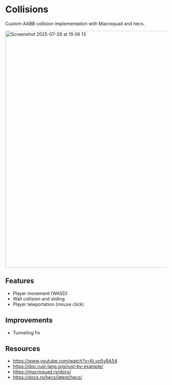 # Collisions

Custom AABB collision implementation with Macroquad and hecs.

<img width="912" height="740" alt="Screenshot 2025-07-28 at 19 06 13" src="https://github.com/user-attachments/assets/1a71bfc7-4855-463c-b982-c18a43de6442" />

## Features

- Player movement (WASD)
- Wall collision and sliding
- Player teleportation (mouse click)

## Improvements

- Tunneling fix

## Resources

- https://www.youtube.com/watch?v=6j_yq5yRA54
- https://doc.rust-lang.org/rust-by-example/
- https://macroquad.rs/docs/
- https://docs.rs/hecs/latest/hecs/
